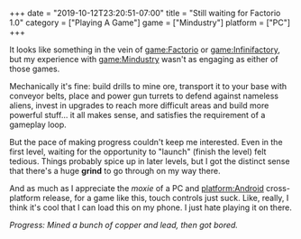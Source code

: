 +++
date = "2019-10-12T23:20:51-07:00"
title = "Still waiting for Factorio 1.0"
category = ["Playing A Game"]
game = ["Mindustry"]
platform = ["PC"]
+++

It looks like something in the vein of <game:Factorio> or <game:Infinifactory>, but my experience with <game:Mindustry> wasn't as engaging as either of those games.

Mechanically it's fine: build drills to mine ore, transport it to your base with conveyor belts, place and power gun turrets to defend against nameless aliens, invest in upgrades to reach more difficult areas and build more powerful stuff... it all makes sense, and satisfies the requirement of a gameplay loop.

But the pace of making progress couldn't keep me interested.  Even in the first level, waiting for the opportunity to "launch" (finish the level) felt tedious.  Things probably spice up in later levels, but I got the distinct sense that there's a huge <b>grind</b> to go through on my way there.

And as much as I appreciate the <i>moxie</i> of a PC and <platform:Android> cross-platform release, for a game like this, touch controls just suck.  Like, really, I think it's cool that I can load this on my phone.  I just hate playing it on there.

<i>Progress: Mined a bunch of copper and lead, then got bored.</i>
